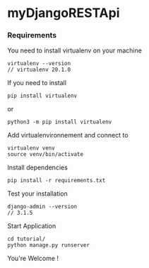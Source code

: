 # myDjangoRESTApi

### Requirements

You need to install virtualenv on your machine 

```
virtualenv --version
// virtualenv 20.1.0
```

If you need to install 

```
pip install virtualenv
```

or 

```
python3 -m pip install virtualenv
```

Add virtualenvironnement and connect to

```
virtualenv venv
source venv/bin/activate
```

Install dependencies

```
pip install -r requirements.txt
```

Test your installation

```
django-admin --version
// 3.1.5
```

Start Application

```
cd tutorial/
python manage.py runserver
```

You're Welcome !